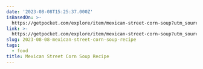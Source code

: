 ```yaml
---
date: '2023-08-08T15:25:37.000Z'
isBasedOn: >-
  https://getpocket.com/explore/item/mexican-street-corn-soup?utm_source=pocket-newtab-en-us
link: >-
  https://getpocket.com/explore/item/mexican-street-corn-soup?utm_source=pocket-newtab-en-us
slug: 2023-08-08-mexican-street-corn-soup-recipe
tags:
  - food
title: Mexican Street Corn Soup Recipe
---
```


